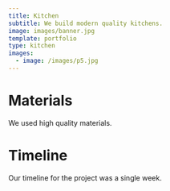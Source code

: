 ```yaml
---
title: Kitchen
subtitle: We build modern quality kitchens.
image: images/banner.jpg
template: portfolio
type: kitchen
images:
  - image: /images/p5.jpg
---
```


# Materials

We used high quality materials.

# Timeline

Our timeline for the project was a single week.
